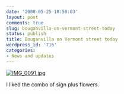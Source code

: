 ```yaml
---
date: '2008-05-25 18:50:03'
layout: post
comments: true
slug: bouganvilla-on-vermont-street-today
status: publish
title: Bouganvilla on Vermont street today
wordpress_id: '716'
categories:
- News and updates
---
```


[![IMG_0091.jpg](http://fnord.phfactor.net/wp-photos/thumb.20080525-185003-1.jpg)](http://fnord.phfactor.net/wp-photos/20080525-185003-1.jpg)




I liked the combo of sign plus flowers.
 
